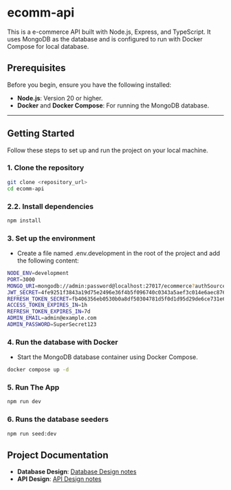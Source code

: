 # ecomm-api

This is a e-commerce API built with Node.js, Express, and TypeScript. It uses MongoDB as the database and is configured to run with Docker Compose for local database.

## Prerequisites

Before you begin, ensure you have the following installed:

- **Node.js**: Version 20 or higher.
- **Docker** and **Docker Compose**: For running the MongoDB database.

---

## Getting Started

Follow these steps to set up and run the project on your local machine.

### 1. Clone the repository

```bash
git clone <repository_url>
cd ecomm-api
```

### 2.2. Install dependencies

```bash
npm install
```

### 3. Set up the environment

- Create a file named .env.development in the root of the project and add the following content:

```bash
NODE_ENV=development
PORT=3000
MONGO_URI=mongodb://admin:password@localhost:27017/ecommerce?authSource=admin
JWT_SECRET=4fe9251f3843a19d75e2496e36f4b5f096740c0343a5aef3c014e6aec87668cc
REFRESH_TOKEN_SECRET=fb406356eb0530b0a8df50304781d5f0d1d95d29de6ce731e66b6567fb54f79392ef1ebde347691e6318f32f4a92b37cf478646c72f50b5648d46d504a1b7cc2
ACCESS_TOKEN_EXPIRES_IN=1h
REFRESH_TOKEN_EXPIRES_IN=7d
ADMIN_EMAIL=admin@example.com
ADMIN_PASSWORD=SuperSecret123
```

### 4. Run the database with Docker

- Start the MongoDB database container using Docker Compose.

```bash
docker compose up -d
```

### 5. Run The App

```bash
npm run dev
```

### 6. Runs the database seeders

```bash
npm run seed:dev
```

## Project Documentation

- **Database Design**: [Database Design notes](notes/dbDesign/initial-idea.md)
- **API Design**: [API Design notes](notes/apiDesign/notes.md)
